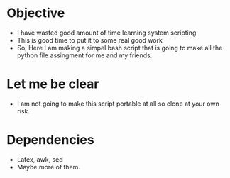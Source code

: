 # Objective 
* I have wasted good amount of time learning system scripting 
* This is good time to put it to some real good work
* So, Here I am making a simpel bash script that is going to make all the python file assingment for me and my friends.

# Let me be clear 
* I am not going to make this script portable at all so clone at your own risk.

# Dependencies
* Latex, awk, sed 
* Maybe more of them.